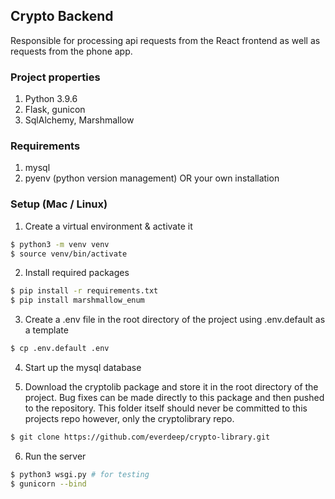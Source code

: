 ## Crypto Backend
Responsible for processing api requests from the React frontend as well as requests from the phone app.

### Project properties
1. Python 3.9.6
2. Flask, gunicon
3. SqlAlchemy, Marshmallow

### Requirements
1. mysql
2. pyenv (python version management) OR your own installation


### Setup (Mac / Linux)
1. Create a virtual environment & activate it
```bash
$ python3 -m venv venv
$ source venv/bin/activate
```

2. Install required packages
```bash
$ pip install -r requirements.txt
$ pip install marshmallow_enum
```

3. Create a .env file in the root directory of the project using .env.default as a template
```bash
$ cp .env.default .env
```

4. Start up the mysql database

5. Download the cryptolib package and store it in the root directory of the project. Bug fixes can be made directly to this package and then pushed to the repository. This folder itself should never be committed to this projects repo however, only the cryptolibrary repo.
```bash
$ git clone https://github.com/everdeep/crypto-library.git
```

6. Run the server
```bash
$ python3 wsgi.py # for testing
$ gunicorn --bind
```


